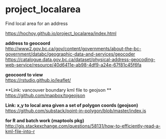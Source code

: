 # project_localarea
Find local area for an address  

https://hochoy.github.io/project_localarea/index.html

**address to geocoord**  
http://www2.gov.bc.ca/gov/content/governments/about-the-bc-government/databc/geographic-data-and-services/geocoder
https://catalogue.data.gov.bc.ca/dataset/physical-address-geocoding-web-service/resource/40d6411e-ab98-4df9-a24e-67f81c45f6fa

**geocoord to view**  
https://rstudio.github.io/leaflet/

**Link: vancouver boundary kml file to geojson **  
https://github.com/mapbox/togeojson


**Link: x,y to local area given a set of polygon coords (geojson)**  
https://github.com/substack/point-in-polygon/blob/master/index.js


**for R and batch work (maptools pkg)**  
http://gis.stackexchange.com/questions/58131/how-to-efficiently-read-a-kml-file-into-r
